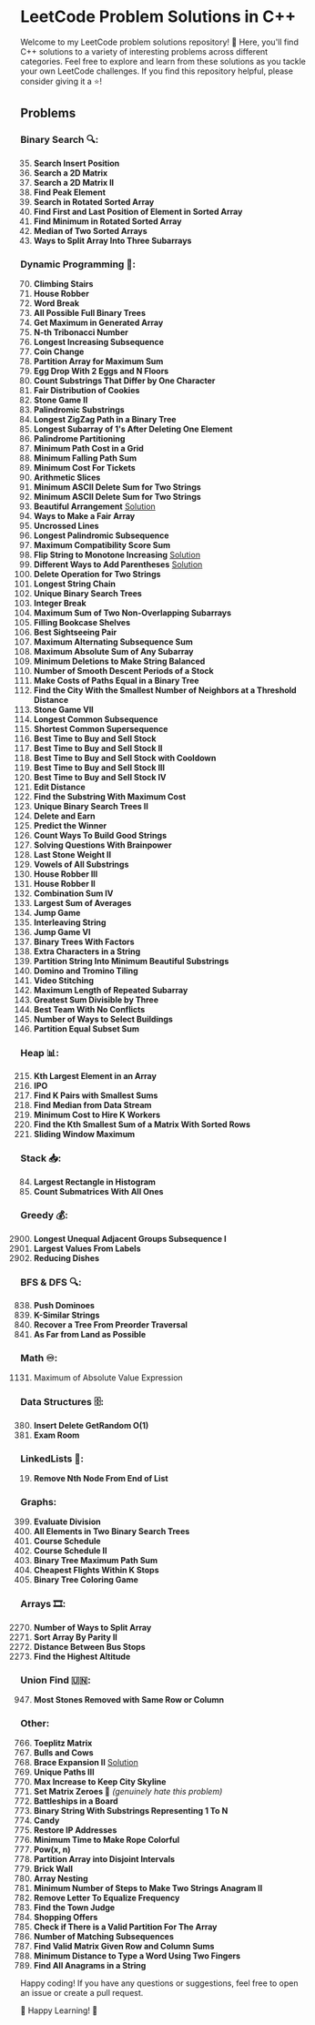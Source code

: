 # LeetCode Problem Solutions in C++

Welcome to my LeetCode problem solutions repository! 👋 Here, you'll find C++ solutions to a variety of interesting
problems across different categories. Feel free to explore and learn from these solutions as you tackle your own
LeetCode challenges. If you find this repository helpful, please consider giving it a ⭐️!

## Problems

### Binary Search 🔍:

35. **Search Insert Position**
74. **Search a 2D Matrix**
240. **Search a 2D Matrix II**
162. **Find Peak Element**
33. **Search in Rotated Sorted Array**
34. **Find First and Last Position of Element in Sorted Array**
153. **Find Minimum in Rotated Sorted Array**
4. **Median of Two Sorted Arrays**
1712. **Ways to Split Array Into Three Subarrays**

### Dynamic Programming 🧮:

70. **Climbing Stairs**
198. **House Robber**
139. **Word Break**
894. **All Possible Full Binary Trees**
1646. **Get Maximum in Generated Array**
1137. **N-th Tribonacci Number**
300. **Longest Increasing Subsequence**
322. **Coin Change**
1043. **Partition Array for Maximum Sum**
1884. **Egg Drop With 2 Eggs and N Floors**
1638. **Count Substrings That Differ by One Character**
2305. **Fair Distribution of Cookies**
1140. **Stone Game II**
647. **Palindromic Substrings**
1372. **Longest ZigZag Path in a Binary Tree**
1493. **Longest Subarray of 1's After Deleting One Element**
131. **Palindrome Partitioning**
2304. **Minimum Path Cost in a Grid**
931. **Minimum Falling Path Sum**
983. **Minimum Cost For Tickets**
413. **Arithmetic Slices**
712. **Minimum ASCII Delete Sum for Two Strings**
712. **Minimum ASCII Delete Sum for Two Strings**
526. **Beautiful Arrangement** [Solution](https://leetcode.com/problems/beautiful-arrangement/solutions/4121549/faster-100-dp-backtracking-bit-mask-with-explanation/)
1664. **Ways to Make a Fair Array**
1035. **Uncrossed Lines**
516. **Longest Palindromic Subsequence**
1947. **Maximum Compatibility Score Sum**
926. **Flip String to Monotone Increasing** [Solution](https://leetcode.com/problems/flip-string-to-monotone-increasing/solutions/4134539/c-bottom-up-dp-concise-clear-on-time-on-memory/)
241. **Different Ways to Add Parentheses** [Solution](https://leetcode.com/problems/different-ways-to-add-parentheses/solutions/4121360/c-recursion-dp-faster-100-clear-and-concise-with-explanation/)
583. **Delete Operation for Two Strings**
1048. **Longest String Chain**
96. **Unique Binary Search Trees**
343. **Integer Break**
1031. **Maximum Sum of Two Non-Overlapping Subarrays**
1105. **Filling Bookcase Shelves**
1014. **Best Sightseeing Pair**
1911. **Maximum Alternating Subsequence Sum**
1749. **Maximum Absolute Sum of Any Subarray**
1653. **Minimum Deletions to Make String Balanced**
2110. **Number of Smooth Descent Periods of a Stock**
2673. **Make Costs of Paths Equal in a Binary Tree**
1334. **Find the City With the Smallest Number of Neighbors at a Threshold Distance**
1690. **Stone Game VII**
143. **Longest Common Subsequence**
1092. **Shortest Common Supersequence**
121. **Best Time to Buy and Sell Stock**
122. **Best Time to Buy and Sell Stock II**
309. **Best Time to Buy and Sell Stock with Cooldown**
123. **Best Time to Buy and Sell Stock III**
188. **Best Time to Buy and Sell Stock IV**
72. **Edit Distance**
2606. **Find the Substring With Maximum Cost**
95. **Unique Binary Search Trees II**
740. **Delete and Earn**
486. **Predict the Winner**
2466. **Count Ways To Build Good Strings**
2140. **Solving Questions With Brainpower**
1049. **Last Stone Weight II**
2063. **Vowels of All Substrings**
337. **House Robber III**
213. **House Robber II**
377. **Combination Sum IV**
813. **Largest Sum of Averages**
55. **Jump Game**
97. **Interleaving String**
1696. **Jump Game VI**
823. **Binary Trees With Factors**
2707. **Extra Characters in a String**
2767. **Partition String Into Minimum Beautiful Substrings**
790. **Domino and Tromino Tiling**
1024. **Video Stitching**
718. **Maximum Length of Repeated Subarray**
1262. **Greatest Sum Divisible by Three**
1626. **Best Team With No Conflicts**
2222. **Number of Ways to Select Buildings**
416. **Partition Equal Subset Sum**


### Heap 📊:

215. **Kth Largest Element in an Array**
502. **IPO**
373. **Find K Pairs with Smallest Sums**
295. **Find Median from Data Stream**
857. **Minimum Cost to Hire K Workers**
1439. **Find the Kth Smallest Sum of a Matrix With Sorted Rows**
239. **Sliding Window Maximum**

### Stack 📥:

84. **Largest Rectangle in Histogram**
1504. **Count Submatrices With All Ones**

### Greedy 💰:

2900. **Longest Unequal Adjacent Groups Subsequence I**
1090. **Largest Values From Labels**
1402. **Reducing Dishes**

### BFS & DFS 🔍:

838. **Push Dominoes**
854. **K-Similar Strings**
1028. **Recover a Tree From Preorder Traversal**
1162. **As Far from Land as Possible**

### Math ♾️:

1131. Maximum of Absolute Value Expression

### Data Structures 🗄️:

380. **Insert Delete GetRandom O(1)**
855. **Exam Room**

### LinkedLists 🚈:

19. **Remove Nth Node From End of List**

### Graphs:

399. **Evaluate Division**
1305. **All Elements in Two Binary Search Trees**
207. **Course Schedule**
210. **Course Schedule II**
124. **Binary Tree Maximum Path Sum**
787. **Cheapest Flights Within K Stops**
1145. **Binary Tree Coloring Game**

### Arrays 🎞:

2270. **Number of Ways to Split Array**
922. **Sort Array By Parity II**
1184. **Distance Between Bus Stops**
1732. **Find the Highest Altitude**


### Union Find 🇺🇳:
947. **Most Stones Removed with Same Row or Column**


### Other:

766. **Toeplitz Matrix**
299. **Bulls and Cows**
1096. **Brace Expansion II** [Solution](https://leetcode.com/problems/brace-expansion-ii/solutions/4265563/python-clear-and-concise-faster-than-73-explained/)
980. **Unique Paths III**
808. **Max Increase to Keep City Skyline**
73. **Set Matrix Zeroes 🤢** _(genuinely hate this problem)_
419. **Battleships in a Board**
1016. **Binary String With Substrings Representing 1 To N**
135. **Candy**
93. **Restore IP Addresses**
1578. **Minimum Time to Make Rope Colorful**
50. **Pow(x, n)**
915. **Partition Array into Disjoint Intervals**
554. **Brick Wall**
565. **Array Nesting**
2186. **Minimum Number of Steps to Make Two Strings Anagram II**
2423. **Remove Letter To Equalize Frequency**
997. **Find the Town Judge**
638. **Shopping Offers**
2369. **Check if There is a Valid Partition For The Array**
792. **Number of Matching Subsequences**
1605. **Find Valid Matrix Given Row and Column Sums**
1320. **Minimum Distance to Type a Word Using Two Fingers**
438. **Find All Anagrams in a String**


Happy coding! If you have any questions or suggestions, feel free to open an issue or create a pull request.

🚀 Happy Learning! 🚀